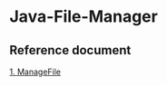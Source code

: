 # Java-File-Manager



## Reference document

[1. ManageFile](https://github.com/Ben-MTP/ManageFile)